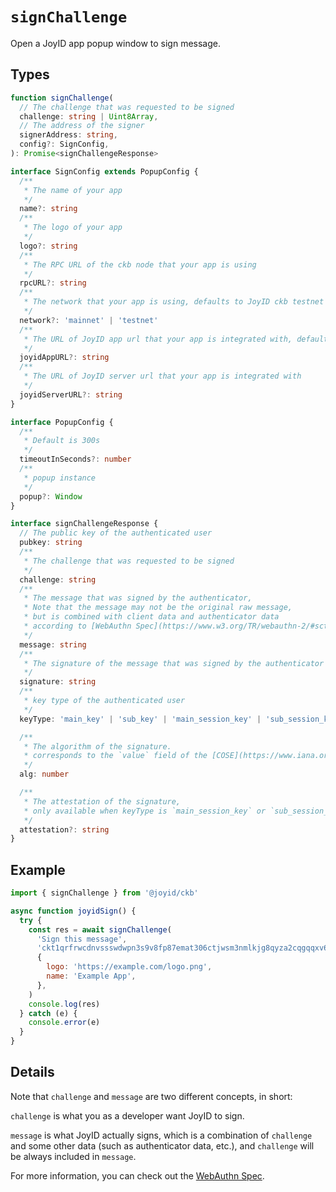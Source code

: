 # `signChallenge`

Open a JoyID app popup window to sign message.

## Types

```typescript
function signChallenge(
  // The challenge that was requested to be signed
  challenge: string | Uint8Array,
  // The address of the signer
  signerAddress: string,
  config?: SignConfig,
): Promise<signChallengeResponse>

interface SignConfig extends PopupConfig {
  /**
   * The name of your app
   */
  name?: string
  /**
   * The logo of your app
   */
  logo?: string
  /**
   * The RPC URL of the ckb node that your app is using
   */
  rpcURL?: string
  /**
   * The network that your app is using, defaults to JoyID ckb testnet
   */
  network?: 'mainnet' | 'testnet'
  /**
   * The URL of JoyID app url that your app is integrated with, defaults to https://app.joyid.dev
   */
  joyidAppURL?: string
  /**
   * The URL of JoyID server url that your app is integrated with
   */
  joyidServerURL?: string
}

interface PopupConfig {
  /**
   * Default is 300s
   */
  timeoutInSeconds?: number
  /**
   * popup instance
   */
  popup?: Window
}

interface signChallengeResponse {
  // The public key of the authenticated user
  pubkey: string
  /**
   * The challenge that was requested to be signed
   */
  challenge: string
  /**
   * The message that was signed by the authenticator,
   * Note that the message may not be the original raw message,
   * but is combined with client data and authenticator data
   * according to [WebAuthn Spec](https://www.w3.org/TR/webauthn-2/#sctn-op-get-assertion).
   */
  message: string
  /**
   * The signature of the message that was signed by the authenticator
   */
  signature: string
  /**
   * key type of the authenticated user
   */
  keyType: 'main_key' | 'sub_key' | 'main_session_key' | 'sub_session_key'

  /**
   * The algorithm of the signature.
   * corresponds to the `value` field of the [COSE](https://www.iana.org/assignments/cose/cose.xhtml#algorithms) structure
   */
  alg: number

  /**
   * The attestation of the signature,
   * only available when keyType is `main_session_key` or `sub_session_key`
   */
  attestation?: string
}
```

## Example

```js
import { signChallenge } from '@joyid/ckb'

async function joyidSign() {
  try {
    const res = await signChallenge(
      'Sign this message',
      'ckt1qrfrwcdnvssswdwpn3s9v8fp87emat306ctjwsm3nmlkjg8qyza2cqgqqxv6drphrp47xalweq9pvr6ll3mvkj225quegpcw',
      {
        logo: 'https://example.com/logo.png',
        name: 'Example App',
      },
    )
    console.log(res)
  } catch (e) {
    console.error(e)
  }
}
```

## Details

Note that `challenge` and `message` are two different concepts, in short:

`challenge` is what you as a developer want JoyID to sign.

`message` is what JoyID actually signs, which is a combination of `challenge` and some other data (such as authenticator data, etc.), and `challenge` will be always included in `message`.

For more information, you can check out the [WebAuthn Spec](https://www.w3.org/TR/webauthn-2/#sctn-op-get-assertion).

